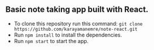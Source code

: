 ## Basic note taking app built with React.

- To clone this repository run this command: `git clone https://github.com/karayamanemre/note-react.git`
- Run `npm install` to install the dependencies.
- Run `npm start` to start the app.
